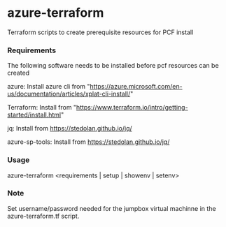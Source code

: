 # azure-terraform
Terraform scripts to create prerequisite resources for PCF install

### Requirements
The following software needs to be installed before pcf resources can be created

azure: Install azure cli from "https://azure.microsoft.com/en-us/documentation/articles/xplat-cli-install/"

Terraform: Install from "https://www.terraform.io/intro/getting-started/install.html"

jq: Install from https://stedolan.github.io/jq/

azure-sp-tools: Install from https://stedolan.github.io/jq/

### Usage
   azure-terraform \<requirements | setup | showenv | setenv\>

### Note
Set username/password needed for the jumpbox virtual machinne in the azure-terraform.tf script.

